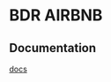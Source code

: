 # BDR AIRBNB
## Documentation  
[docs](https://docs.google.com/document/d/122eilmfinXeGs0tG5_WEGWSfnA6q_Mvey87pxG-ATQY/edit?usp=sharing)

